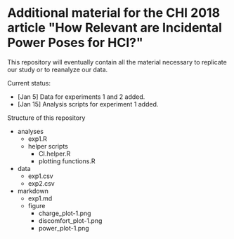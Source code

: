 # Additional material for the CHI 2018 article "How Relevant are Incidental Power Poses for HCI?"

This repository will eventually contain all the material necessary to replicate our study or to reanalyze our data.

Current status:
* [Jan 5] Data for experiments 1 and 2 added.
* [Jan 15] Analysis scripts for experiment 1 added.

Structure of this repository
* analyses
  * exp1.R
  * helper scripts
    * CI.helper.R
    * plotting functions.R
* data
  * exp1.csv
  * exp2.csv
* markdown
  * exp1.md
  * figure
    * charge_plot-1.png
    * discomfort_plot-1.png
    * power_plot-1.png

